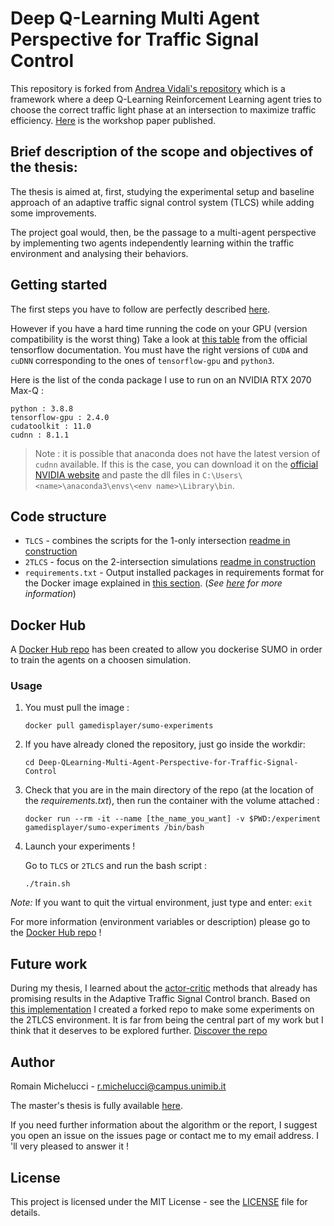 # Deep Q-Learning Multi Agent Perspective for Traffic Signal Control

This repository is forked from [Andrea Vidali's repository](https://github.com/AndreaVidali/Deep-QLearning-Agent-for-Traffic-Signal-Control) which is a framework where a deep Q-Learning Reinforcement Learning agent tries to choose the correct traffic light phase at an intersection to maximize traffic efficiency.
[Here](http://ceur-ws.org/Vol-2404/paper07.pdf) is the workshop paper published. 

## Brief description of the scope and objectives of the thesis:

The thesis is aimed at, first, studying the experimental setup and baseline approach of an adaptive traffic signal control system (TLCS) while adding some improvements.

The project goal would, then, be the passage to a multi-agent perspective by implementing two agents independently learning within the traffic environment and analysing their behaviors.

## Getting started

The first steps you have to follow are perfectly described [here](https://github.com/AndreaVidali/Deep-QLearning-Agent-for-Traffic-Signal-Control#getting-started).

However if you have a hard time running the code on your GPU (version compatibility is the worst thing)
Take a look at [this table](https://www.tensorflow.org/install/source_windows#gpu) from the official tensorflow documentation. You must have the right versions of `CUDA` and `cuDNN` corresponding to the ones of `tensorflow-gpu` and `python3`.

Here is the list of the conda package I use to run on an NVIDIA RTX 2070 Max-Q :
```
python : 3.8.8
tensorflow-gpu : 2.4.0
cudatoolkit : 11.0
cudnn : 8.1.1
```

> Note : it is possible that anaconda does not have the latest version of `cudnn` available. If this is the case, you can download it on the [official NVIDIA website](https://developer.nvidia.com/rdp/cudnn-download) and paste the dll files in `C:\Users\<name>\anaconda3\envs\<env name>\Library\bin`.

## Code structure

- `TLCS` - combines the scripts for the 1-only intersection [readme in construction](https://github.com/GameDisplayer/Deep-QLearning-Multi-Agent-Perspective-for-Traffic-Signal-Control/tree/master/TLCS#readme)
- `2TLCS` - focus on the 2-intersection simulations [readme in construction](https://github.com/GameDisplayer/Deep-QLearning-Multi-Agent-Perspective-for-Traffic-Signal-Control/tree/master/2TLCS#readme)
- `requirements.txt` - Output installed packages in requirements format for the Docker image explained in [this section](https://github.com/GameDisplayer/Deep-QLearning-Multi-Agent-Perspective-for-Traffic-Signal-Control#docker-hub). (*See [here](https://pip.pypa.io/en/stable/cli/pip_freeze/) for more information*)


## Docker Hub
A [Docker Hub repo](https://hub.docker.com/repository/docker/gamedisplayer/sumo-experiments) has been created to allow you dockerise SUMO in order to train the agents on a choosen simulation. 


### Usage 

1. You must pull the image :

    ```shell
    docker pull gamedisplayer/sumo-experiments
    ```
2. If you have already cloned the repository, just go inside the workdir:
    
    ```shell
    cd Deep-QLearning-Multi-Agent-Perspective-for-Traffic-Signal-Control
    ```
3. Check that you are in the main directory of the repo (at the location of the *requirements.txt*), then run the container with the volume attached :

    ```shell
    docker run --rm -it --name [the_name_you_want] -v $PWD:/experiment gamedisplayer/sumo-experiments /bin/bash
    ```
4. Launch your experiments !

    Go to ```TLCS``` or ```2TLCS``` and run the bash script :
    ```shell
    ./train.sh
    ```
 *Note:* If you want to quit the virtual environment, just type and enter:
    ```
    exit
    ```

For more information (environment variables or description) please go to the [Docker Hub repo](https://hub.docker.com/repository/docker/gamedisplayer/sumo-experiments) !

## Future work

During my thesis, I learned about the [actor-critic](http://incompleteideas.net/book/first/ebook/node66.html) methods that already has promising results in the Adaptive Traffic Signal Control branch.
Based on [this implementation](https://github.com/cts198859/deeprl_signal_control) I created a forked repo to make some experiments on the 2TLCS environment. It is far from being the central part of my work but I think that it deserves to be explored further. [Discover the repo](https://github.com/GameDisplayer/Multi-Agent-DRL4-Large-Scale-Traffic-Signal-Control)

## Author

Romain Michelucci - r.michelucci@campus.unimib.it

The master's thesis is fully available [here](https://github.com/GameDisplayer/Deep-QLearning-Multi-Agent-Perspective-for-Traffic-Signal-Control/tree/master/Master%20Thesis).

If you need further information about the algorithm or the report, I suggest you open an issue on the issues page or contact me to my email address. I 'll very pleased to answer it !

## License

This project is licensed under the MIT License - see the [LICENSE](https://github.com/GameDisplayer/Deep-QLearning-Multi-Agent-Perspective-for-Traffic-Signal-Control/blob/master/LICENSE) file for details.

